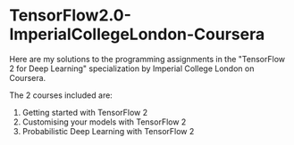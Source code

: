 # TensorFlow2.0-ImperialCollegeLondon-Coursera
Here are my solutions to the programming assignments in the "TensorFlow 2 for Deep Learning" specialization by Imperial College London on Coursera.

The 2 courses included are:
1. Getting started with TensorFlow 2
2. Customising your models with TensorFlow 2
3. Probabilistic Deep Learning with TensorFlow 2
